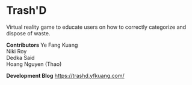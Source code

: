 # Trash'D #
Virtual reality game to educate users on how to correctly categorize and dispose of waste.

**Contributors**
Ye Fang Kuang<br>
Niki Roy<br>
Dedka Said<br>
Hoang Nguyen (Thao)<br>

**Development Blog**
https://trashd.yfkuang.com/
